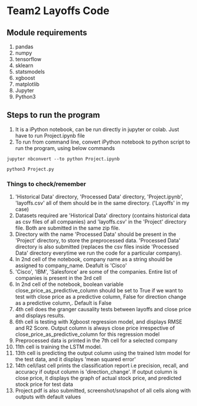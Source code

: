# Team2 Layoffs Code

## Module requirements

1. pandas
2. numpy
3. tensorflow
4. sklearn
5. statsmodels
6. xgboost
7. matplotlib
8. Jupyter
9. Python3

## Steps to run the program

1. It is a iPython notebook, can be run directly in jupyter or colab. Just have to run Project.ipynb file
2. To run from command line, convert iPython notebook to python script to run the program, using below commands
```
jupyter nbconvert --to python Project.ipynb
 ```
 ```
python3 Project.py
 ```

### Things to check/remember

1. 'Historical Data' directory, 'Processed Data' directory, 'Project.ipynb', 'layoffs.csv' all of them should be in the same directory. ('Layoffs' in my case)
2. Datasets required are 'Historical Data' directory (contains historical data as csv files of all companies) and 'layoffs.csv' in the 'Project' directory file. Both are submitted in the same zip file.
3. Directory with the name 'Processed Data' should be present in the 'Project' directory, to store the preprocessed data. 'Processed Data' directory is also submitted (replaces the csv files inside 'Processed Data' directory everytime we run the code for a particular company). 
4. In 2nd cell of the notebook, company name as a string should be assigned to company_name. Deafult is 'Cisco'
5. 'Cisco', 'IBM', 'Salesforce' are some of the companies. Entire list of companies is present in the 3rd cell
6. In 2nd cell of the notebook, boolean variable close_price_as_predictive_column should be set to True if we want to test with close price as a predictive column, False for direction change as a predictive column,. Default is False
7. 4th cell does the granger causality tests between layoffs and close price and displays results.
8. 6th cell is testing with Xgboost regression model, and displays RMSE and R2 Score. Output column is always close price irrespective of close_price_as_predictive_column for this regression model
9. Preprocessed data is printed in the 7th cell for a selected company
10. 11th cell is training the LSTM model. 
11. 13th cell is predicting the output column using the trained lstm model for the test data, and it displays 'mean squared error'
12. 14th cell/last cell prints the classification report i.e precision, recall, and accuracy if output column is 'direction_change'. If output column is close price, it displays the graph of actual stock price, and predicted stock price for test data
13. Project.pdf is also submitted, screenshot/snapshot of all cells along with outputs with default values